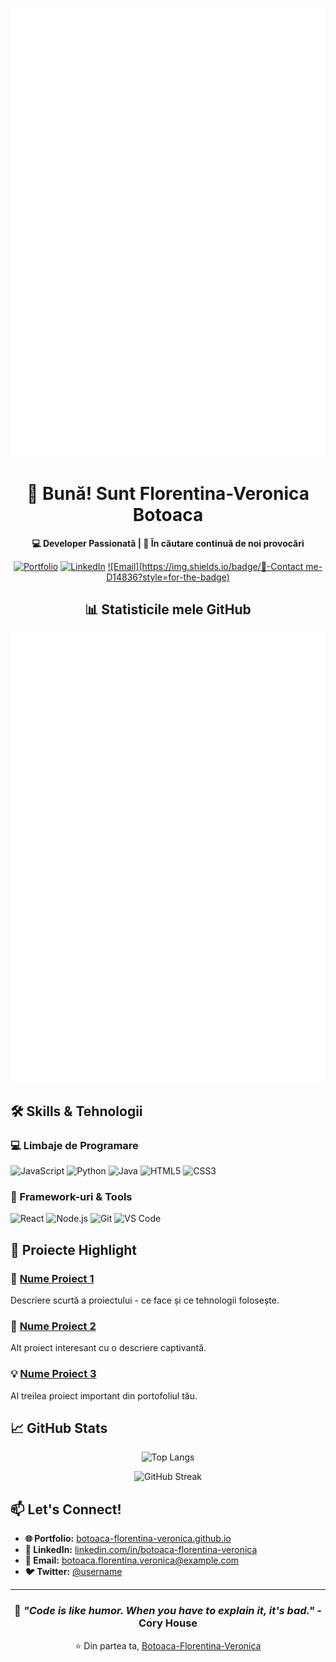 ![Metrics](https://github.com/Botoaca-Florentina-Veronica/Vera-Botoaca/blob/master/github-metrics.svg)

<div align="center">

# 👋 Bună! Sunt Florentina-Veronica Botoaca

**💻 Developer Passionată | 🌟 În căutare continuă de noi provocări**

[![Portfolio](https://img.shields.io/badge/🌐-Portfolio-blue?style=for-the-badge)](https://botoaca-florentina-veronica.github.io/)
[![LinkedIn](https://img.shields.io/badge/💼-LinkedIn-0A66C2?style=for-the-badge)](https://linkedin.com/in/botoaca-florentina-veronica)
[![Email](https://img.shields.io/badge/📧-Contact me-D14836?style=for-the-badge)](mailto:botoaca.florentina.veronica@example.com)

## 📊 Statisticile mele GitHub

![Metrics](https://github.com/Botoaca-Florentina-Veronica/Vera-Botoaca/blob/master/github-metrics.svg)

</div>

## 🛠️ Skills & Tehnologii

### **💻 Limbaje de Programare**
![JavaScript](https://img.shields.io/badge/JavaScript-F7DF1E?style=flat&logo=javascript&logoColor=black)
![Python](https://img.shields.io/badge/Python-3776AB?style=flat&logo=python&logoColor=white)
![Java](https://img.shields.io/badge/Java-007396?style=flat&logo=java&logoColor=white)
![HTML5](https://img.shields.io/badge/HTML5-E34F26?style=flat&logo=html5&logoColor=white)
![CSS3](https://img.shields.io/badge/CSS3-1572B6?style=flat&logo=css3&logoColor=white)

### **🚀 Framework-uri & Tools**
![React](https://img.shields.io/badge/React-61DAFB?style=flat&logo=react&logoColor=black)
![Node.js](https://img.shields.io/badge/Node.js-339933?style=flat&logo=node.js&logoColor=white)
![Git](https://img.shields.io/badge/Git-F05032?style=flat&logo=git&logoColor=white)
![VS Code](https://img.shields.io/badge/VS_Code-007ACC?style=flat&logo=visual-studio-code&logoColor=white)

## 🌟 Proiecte Highlight

### **🎯 [Nume Proiect 1](https://github.com/Botoaca-Florentina-Veronica/proiect-1)**
Descriere scurtă a proiectului - ce face și ce tehnologii folosește.

### **🚀 [Nume Proiect 2](https://github.com/Botoaca-Florentina-Veronica/proiect-2)**
Alt proiect interesant cu o descriere captivantă.

### **💡 [Nume Proiect 3](https://github.com/Botoaca-Florentina-Veronica/proiect-3)**
Al treilea proiect important din portofoliul tău.

## 📈 GitHub Stats

<div align="center">

![Top Langs](https://github-readme-stats.vercel.app/api/top-langs/?username=Botoaca-Florentina-Veronica&layout=compact&theme=radical)

![GitHub Streak](https://streak-stats.demolab.com/?user=Botoaca-Florentina-Veronica&theme=radical)

</div>

## 📫 Let's Connect!

- **🌐 Portfolio:** [botoaca-florentina-veronica.github.io](https://botoaca-florentina-veronica.github.io/)
- **💼 LinkedIn:** [linkedin.com/in/botoaca-florentina-veronica](https://linkedin.com/in/botoaca-florentina-veronica)
- **📧 Email:** [botoaca.florentina.veronica@example.com](mailto:botoaca.florentina.veronica@example.com)
- **🐦 Twitter:** [@username](https://twitter.com/username)

---

<div align="center">

### 💫 *"Code is like humor. When you have to explain it, it's bad."* - Cory House

⭐ Din partea ta, [Botoaca-Florentina-Veronica](https://github.com/Botoaca-Florentina-Veronica)

</div>
